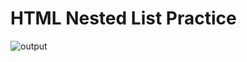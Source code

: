 # HTML Nested List Practice

![output](https://user-images.githubusercontent.com/105339279/174422270-c2867577-cc11-4bbb-8247-73d077abb3e7.png)

